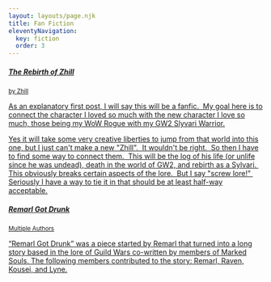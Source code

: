 ```yaml
---
layout: layouts/page.njk
title: Fan Fiction
eleventyNavigation:
  key: fiction
  order: 3
---
```


<div class="list-group">
    <a href="{{ '/fiction/zhill' | url }}" class="list-group-item list-group-item-action flex-column align-items-start">
    <div class="d-flex w-100 justify-content-between">
      <h5 class="mb-1">The Rebirth of Zhill</h5>
      <small class="text-muted">by Zhill</small>
    </div>
    <p class="mb-1">
        As an explanatory first post, I will say this will be a fanfic.  My goal here is to connect the character I loved so much with the new character I love so much, those being my WoW Rogue with my GW2 Slyvari Warrior.
    </p>
    <p class="mb-1">
        Yes it will take some very creative liberties to jump from that world into this one, but I just can't make a new "Zhill".  It wouldn't be right.  So then I have to find some way to connect them.  This will be the log of his life (or unlife since he was undead), death in the world of GW2, and rebirth as a Sylvari.  This obviously breaks certain aspects of the lore.  But I say "screw lore!"  Seriously I have a way to tie it in that should be at least half-way acceptable.
    </p>
  </a>
  <a href="{{ '/fiction/remarl' | url }}" class="list-group-item list-group-item-action flex-column align-items-start">
    <div class="d-flex w-100 justify-content-between">
      <h5 class="mb-1">Remarl Got Drunk</h5>
      <small class="text-muted">Multiple Authors</small>
    </div>
    <p class="mb-1">
        “Remarl Got Drunk” was a piece started by Remarl that turned into a long story based in the lore of Guild Wars co-written by members of Marked Souls. The following members contributed to the story: Remarl, Raven, Kousei, and Lyne.
    </p>
  </a>
</div>